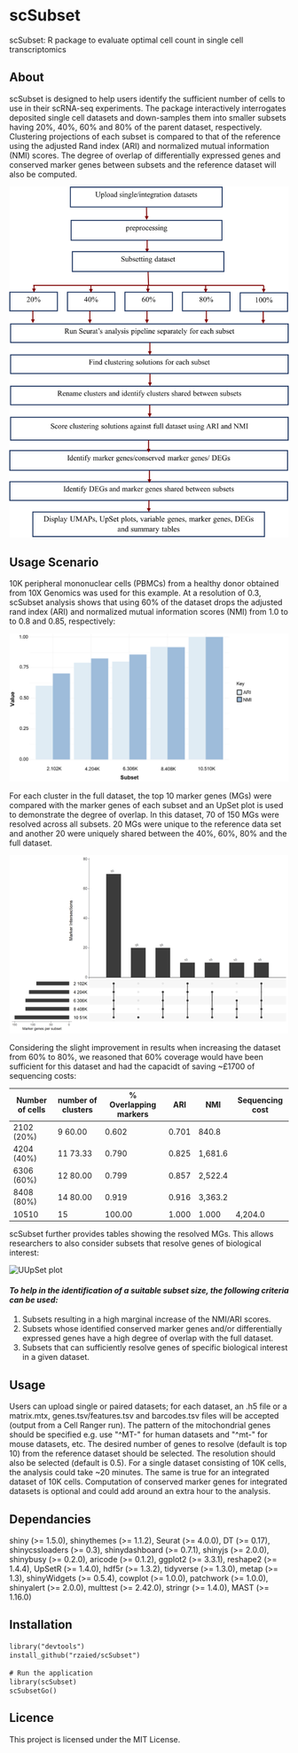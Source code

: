 # scSubset

scSubset: R package to evaluate optimal cell count in single cell transcriptomics

## About 
scSubset is designed to help users identify the sufficient number of cells to use in their scRNA-seq experiments. The package interactively interrogates deposited single cell datasets and down-samples them into smaller subsets having 20%, 40%, 60% and 80% of the parent dataset, respectively. Clustering projections of each subset is compared to that of the reference using the adjusted Rand index (ARI) and normalized mutual information (NMI) scores. The degree of overlap of differentially expressed genes and conserved marker genes between subsets and the reference dataset will also be computed.

![overview figure](https://github.com/rzaied/scSubset/blob/master/figures/overview.png)


## Usage Scenario

10K peripheral mononuclear cells (PBMCs) from a healthy donor obtained from 10X Genomics was used for this example. At a resolution of 0.3, scSubset analysis shows that using 60% of the dataset drops the adjusted rand index (ARI) and normalized mutual information scores (NMI) from 1.0 to to 0.8 and 0.85, respectively:

![ARI/NMI plot](https://github.com/rzaied/scSubset/blob/master/figures/PBMCs_ari_nmi.png)


For each cluster in the full dataset, the top 10 marker genes (MGs) were compared with the marker genes of each subset and an UpSet plot is used to demonstrate the degree of overlap. In this dataset, 70 of 150 MGs were resolved across all subsets. 20 MGs were unique to the reference data set and another 20 were uniquely shared between the 40%, 60%, 80% and the full dataset. 


![UUpSet plot](https://github.com/rzaied/scSubset/blob/master/figures/PBMCs_upset_plot.png)

Considering the slight improvement in results when increasing the dataset from 60% to 80%, we reasoned that 60% coverage would have been sufficient for this dataset and had the capacidt of saving ~£1700 of sequencing costs: 

Number of cells	 | number of clusters | % Overlapping markers	| ARI | NMI | Sequencing cost
------------ | ------------- | ------------- | ------------- | ------------- | -------------
2102 (20%) |	9	60.00 | 0.602 |	0.701	| 840.8
4204 (40%) | 11	73.33 | 0.790 |	0.825 |	1,681.6
6306 (60%) | 12	80.00 |	0.799 |	0.857 |	2,522.4
8408 (80%) | 14	80.00	| 0.919 |	0.916 |	3,363.2
10510 |	15 | 100.00	| 1.000	| 1.000	| 4,204.0

scSubset further provides tables showing the resolved MGs. This allows researchers to also consider subsets that resolve genes of biological interest:

![UUpSet plot](https://github.com/rzaied/scSubset/blob/master/figures/MGstats.png)

#### *To help in the identification of a suitable subset size, the following criteria can be used:*
  1) Subsets resulting in a high marginal increase of the NMI/ARI scores. 
  2) Subsets whose identified conserved marker genes and/or differentially expressed genes have a high degree of overlap with the full dataset.
  3) Subsets that can sufficiently resolve genes of specific biological interest in a given dataset.


## Usage 

Users can upload single or paired datasets; for each dataset, an .h5 file or a matrix.mtx, genes.tsv/features.tsv and barcodes.tsv files will be accepted (output from a Cell Ranger run). The pattern of the mitochondrial genes should be specified e.g. use "^MT-" for human datasets
and "^mt-" for mouse datasets, etc. The desired number of genes to resolve (default is top 10) from the reference dataset should be selected. The resolution should also be selected (default is 0.5). For a single dataset consisting of 10K cells, the analysis could take ~20 minutes. The same is true for an
integrated dataset of 10K cells. Computation of conserved marker genes for integrated datasets is optional and could add around an extra hour to the analysis.



## Dependancies

shiny (>= 1.5.0), shinythemes (>= 1.1.2), Seurat (>= 4.0.0), DT (>= 0.17), shinycssloaders (>= 0.3), shinydashboard (>= 0.7.1), shinyjs (>= 2.0.0), shinybusy (>= 0.2.0), aricode (>= 0.1.2), ggplot2 (>= 3.3.1), reshape2 (>= 1.4.4), UpSetR (>= 1.4.0), hdf5r (>= 1.3.2), tidyverse (>= 1.3.0), metap (>= 1.3), shinyWidgets (>= 0.5.4), cowplot (>= 1.0.0), patchwork (>= 1.0.0), shinyalert (>= 2.0.0), multtest (>= 2.42.0), stringr (>= 1.4.0), MAST (>= 1.16.0)

## Installation
```
library("devtools")
install_github("rzaied/scSubset")

# Run the application
library(scSubset)
scSubsetGo()
```

## Licence
This project is licensed under the MIT License.
